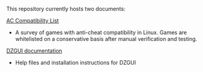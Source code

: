 This repository currently hosts two documents:

[AC Compatibility List](https://aclist.github.io/)

- A survey of games with anti-cheat compatibility in Linux. Games are whitelisted on a conservative basis after manual verification and testing.

[DZGUI documentation](https://aclist.github.io/dzgui/dzgui.html)

- Help files and installation instructions for DZGUI
